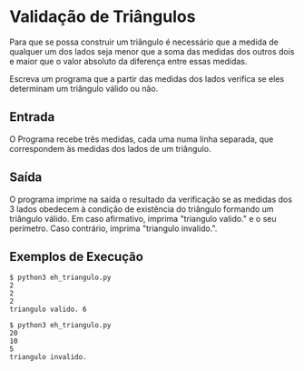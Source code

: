 # Validação de Triângulos

Para que se possa construir um triângulo é necessário que a medida de qualquer um dos lados seja menor que a soma das medidas dos outros dois e maior que o valor absoluto da diferença entre essas medidas.

Escreva um programa que a partir das medidas dos lados verifica se eles determinam um triângulo válido ou não.

## Entrada

O Programa recebe três medidas, cada uma numa linha separada, que correspondem às medidas dos lados de um triângulo.

## Saída

O programa imprime na saída o resultado da verificação se as medidas dos 3 lados obedecem à condição de existência do triângulo formando um triângulo válido. Em caso afirmativo, imprima "triangulo valido." e o seu perímetro. Caso contrário, imprima "triangulo invalido.".

## Exemplos de Execução

```
$ python3 eh_triangulo.py
2
2
2
triangulo valido. 6
```

```
$ python3 eh_triangulo.py
20
10
5
triangulo invalido.
```